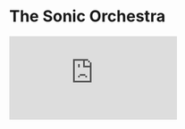 # The Sonic Orchestra

![Poster](https://github.com/CSCI-462-01-2020/temp_name/blob/master/temp_name_poster.pdf)
